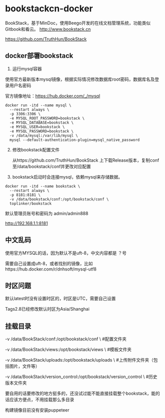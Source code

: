 # bookstackcn-docker

BookStack，基于MinDoc，使用Beego开发的在线文档管理系统，功能类似Gitbook和看云。 http://www.bookstack.cn

https://github.com/TruthHun/BookStack

## docker部署bookstack

1. 运行mysql容器

使用官方最新版本mysql镜像，根据实际情况修改数据库root密码，数据库名及登录用户名密码

官方镜像地址：https://hub.docker.com/_/mysql

```
docker run -itd --name mysql \
  --restart always \
  -p 3306:3306 \
  -e MYSQL_ROOT_PASSWORD=bookstack \
  -e MYSQL_DATABASE=bookstack \
  -e MYSQL_USER=bookstack \
  -e MYSQL_PASSWORD=bookstack \
  -v /data/mysql:/var/lib/mysql \
  mysql --default-authentication-plugin=mysql_native_password
```

2. 修改bookstack配置文件

   从https://github.com/TruthHun/BookStack 上下载Release版本，复制conf至/data/bookstack/conf并更改对应配置

3. bookstack启动时会连接mysql，依赖mysql来存储数据。
```
docker run -itd --name bookstack \
  --restart always \
  -p 8181:8181 \
  -v /data/bookstack/conf:/opt/bookstack/conf \
  toplinker/bookstack
```

默认管理员账号和密码为 admin/admin888

http://192.168.1.1:8181

## 中文乱码

使用官方MYSQL的话，因为默认不是uft-8，中文内容都是 ？号

需要自己设置成uft-8，或者找别的镜像，比如https://hub.docker.com/r/dnhsoft/mysql-utf8

## 时区问题

默认latest时没有设置时区的，时区是UTC，需要自己设置

Tags2.8已经修改默认时区为Asia/Shanghai

## 挂载目录
  -v /data/BookStack/conf:/opt/bookstack/conf \ #配置文件夹

  -v /data/BookStack/views:/opt/bookstack/views \ #模板文件夹

  -v /data/BookStack/uploads:/opt/bookstack/uploads \ #上传附件文件夹（包括图片，文件等）

  -v /data/BookStack/version_control:/opt/bookstack/version_control \ #历史版本文件夹

要自用的话要修改的地方挺多的，还没试过能不能直接挂载整个bookstack，能的话应该方便点，不用挂载那么多目录

构建镜像目前没有安装puppeteer
